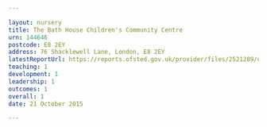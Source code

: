 ```yaml
---

layout: nursery
title: The Bath House Children's Community Centre
urn: 144646
postcode: E8 2EY
address: 76 Shacklewell Lane, London, E8 2EY
latestReportUrl: https://reports.ofsted.gov.uk/provider/files/2521289/urn/144646.pdf
teaching: 1
development: 1
leadership: 1
outcomes: 1
overall: 1
date: 21 October 2015

---
```

